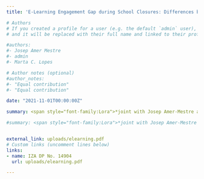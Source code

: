 ```yaml
---
title: 'E-Learning Engagement Gap during School Closures: Differences by Academic Performance'

# Authors
# If you created a profile for a user (e.g. the default `admin` user), write the username (folder name) here
# and it will be replaced with their full name and linked to their profile.

#authors:
#- Josep Amer Mestre
#- admin
#- Marta C. Lopes

# Author notes (optional)
#author_notes:
#- "Equal contribution"
#- "Equal contribution"

date: "2021-11-01T00:00:00Z"

summary: <span style="font-family:Lora">*joint with Josep Amer-Mestre and Marta C. Lopes*</span> -Resubmitted, Applied Economics</br></br><p align="justify"><span style="font-family:Lora">We study the impact of COVID-19 school closures on differences in online learning usage by regional academic performance. Using data from Google Trends in Italy, we find that during the first lockdown, regions with a previously lower academic performance increased their searches for e-learning tools more than higher-performing regions. Analysing school administrative and survey data before the pandemic, we find that both teachers and students in lower performing regions were using no less e-learning tools than higher performing ones. These two findings suggest that the COVID-19 shock widened the e-learning usage gap between academically lower and higher-performing regions. Exploiting the regional variation in school closure mandates during the 2020/2021 academic year, we report that the patterns detected after the first lockdown were no longer present. Regions with different previous academic performance had the same response in terms of online learning usage when faced with stricter school closures.</span>

#summary: <span style="font-family:Lora">*joint with Josep Amer-Mestre and Marta C. Lopes*</span></br></br><p align="justify"><span style="font-family:Lora">We study the impact of COVID-19 school closures on differences in online learning usage by regional academic performance. Using data from Google Trends in Italy, we find that during the first lockdown, regions with a previously lower academic performance increased their searches for e-learning tools more than higher-performing regions. Analysing school administrative and survey data before the pandemic, we find that both teachers and students in lower performing regions were using no less e-learning tools than higher performing ones. These two findings suggest that the COVID-19 shock widened the e-learning usage gap between academically lower and higher-performing regions. Exploiting the regional variation in school closure mandates during the 2020/2021 academic year, we report that the patterns detected after the first lockdown were no longer present. Regions with different previous academic performance had the same response in terms of online learning usage when faced with stricter school closures. </br></br><ins>Presented (by co-author) at</ins>&colon; IAB Inequality Seminar 2021; 2nd Joint IZA & Jacobs Center Workshop&colon; Consequences of Covid-19 for Child and Youth Development.</span>


external_link: uploads/elearning.pdf
# Custom links (uncomment lines below)
links:
- name: IZA DP No. 14904
  url: uploads/elearning.pdf

---
```

<!---<span style="text-decoration: underline; color:brown; font-family:Lora; font-size:16px">Presented by co-authors or me at:</span>--->
